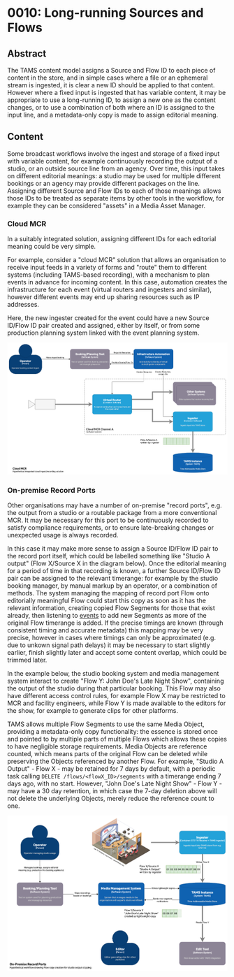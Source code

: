 # 0010: Long-running Sources and Flows

## Abstract

The TAMS content model assigns a Source and Flow ID to each piece of content in the store, and in simple cases where a file or an ephemeral stream is ingested, it is clear a new ID should be applied to that content.
However where a fixed input is ingested that has variable content, it may be appropriate to use a long-running ID, to assign a new one as the content changes, or to use a combination of both where an ID is assigned to the input line, and a metadata-only copy is made to assign editorial meaning.

## Content

Some broadcast workflows involve the ingest and storage of a fixed input with variable content, for example continuously recording the output of a studio, or an outside source line from an agency.
Over time, this input takes on different editorial meanings: a studio may be used for multiple different bookings or an agency may provide different packages on the line.
Assigning different Source and Flow IDs to each of those meanings allows those IDs to be treated as separate items by other tools in the workflow, for example they can be considered "assets" in a Media Asset Manager.

### Cloud MCR

In a suitably integrated solution, assigning different IDs for each editorial meaning could be very simple.

For example, consider a "cloud MCR" solution that allows an organisation to receive input feeds in a variety of forms and "route" them to different systems (including TAMS-based recording), with a mechanism to plan events in advance for incoming content.
In this case, automation creates the infrastructure for each event (virtual routers and ingesters and similar), however different events may end up sharing resources such as IP addresses.

Here, the new ingester created for the event could have a new Source ID/Flow ID pair created and assigned, either by itself, or from some production planning system linked with the event planning system.

![Diagram showing a hypothetical Cloud MCR that receives Flows and routes them to a recorder, managed by an event planning system](./images/0010-long-running-sources-and-flows-fig1-cloud-mcr.png)

### On-premise Record Ports

Other organisations may have a number of on-premise "record ports", e.g. the output from a studio or a routable package from a more conventional MCR.
It may be necessary for this port to be continuously recorded to satisfy compliance requirements, or to ensure late-breaking changes or unexpected usage is always recorded.

In this case it may make more sense to assign a Source ID/Flow ID pair to the record port itself, which could be labelled something like "Studio A output" (Flow X/Source X in the diagram below).
Once the editorial meaning for a period of time in that recording is known, a further Source ID/Flow ID pair can be assigned to the relevant timerange: for example by the studio booking manager, by manual markup by an operator, or a combination of methods.
The system managing the mapping of record port Flow onto editorially meaningful Flow could start this copy as soon as it has the relevant information, creating copied Flow Segments for those that exist already, then listening to [events](https://github.com/bbc/tams/tree/main?tab=readme-ov-file#events-from-the-api) to add new Segments as more of the original Flow timerange is added.
If the precise timings are known (through consistent timing and accurate metadata) this mapping may be very precise, however in cases where timings can only be approximated (e.g. due to unkown signal path delays) it may be necessary to start slightly earlier, finish slightly later and accept some content overlap, which could be trimmed later.

In the example below, the studio booking system and media management system interact to create "Flow Y: John Doe's Late Night Show", containing the output of the studio during that particular booking.
This Flow may also have different access control rules, for example Flow X may be restricted to MCR and facility engineers, while Flow Y is made available to the editors for the show, for example to generate clips for other platforms.

TAMS allows multiple Flow Segments to use the same Media Object, providing a metadata-only copy functionality: the essence is stored once and pointed to by multiple parts of multiple Flows which allows these copies to have negligible storage requirements.
Media Objects are reference counted, which means parts of the original Flow can be deleted while preserving the Objects referenced by another Flow.
For example, "Studio A Output" - Flow X - may be retained for 7 days by default, with a periodic task calling `DELETE /flows/<flowX_ID>/segments` with a timerange ending 7 days ago, with no start.
However, "John Doe's Late Night Show" - Flow Y - may have a 30 day retention, in which case the 7-day deletion above will not delete the underlying Objects, merely reduce the reference count to one.

![Diagram showing a hypothetical studio record system, that generates new Flows for each booking](./images/0010-long-running-sources-and-flows-fig2-on-prem-rec.png)
